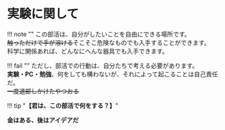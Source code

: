 # 実験に関して
!!! note ""
    この部活は、自分がしたいことを自由にできる場所です。  
    ~~触っただけで手が溶ける~~そこそこ危険なものでも入手することができます。  
    科学に関係あれば、どんなにへんな器具でも入手できます。  

!!! fail ""
    ただし、部活での行動は、自分たちで考える必要があります。  
    **実験・PC・勉強**、何をしても構わないが、それによって起こることは自己責任だ。  
    ~~一度退部しかけたやつおる~~
  
  
!!! tip "**【君は、この部活で何をする？】**"
  
  
**金はある、後はアイデアだ**
